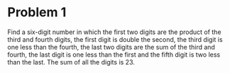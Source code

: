 # Problem 1

Find a six-digit number in which the first two digits are the product of the third and fourth digits, the first digit is double
the second, the third digit is one less than the fourth, the last two digits are the sum of the third and fourth, the last digit
is one less than the first and the fifth digit is two less than the last.  The sum of all the digits is 23.
